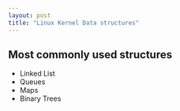 ```yaml
---
layout: post
title: "Linux Kernel Data structures"
---
```


## Most commonly used structures

- Linked List
- Queues
- Maps
- Binary Trees
